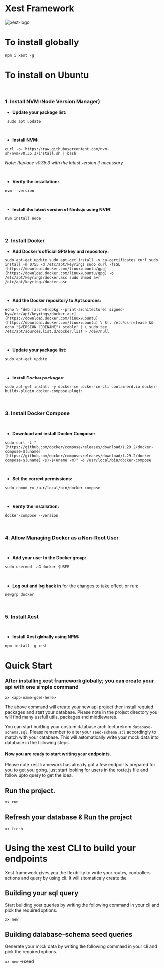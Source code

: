 # Xest Framework

![xest-logo](https://user-images.githubusercontent.com/1476886/147765281-e871657c-37a8-495d-b08b-c5dccf6334c3.png)

# To install globally

`npm i xest -g`

# To install on Ubuntu

<br/>

### 1. Install NVM (Node Version Manager)

- **Update your package list:**

```
 sudo apt update
```

<br/>

- **Install NVM:**

```
curl -o- https://raw.githubusercontent.com/nvm-sh/nvm/v0.35.3/install.sh | bash
```

_Note: Replace v0.35.3 with the latest version if necessary._

<br/>

- **Verify the installation:**

```
nvm --version
```

<br/>

- **Install the latest version of Node.js using NVM:**

```
nvm install node
```

<br/>

### 2. **Install Docker**

- **Add Docker's official GPG key and repository:**

```
sudo apt-get update sudo apt-get install -y ca-certificates curl sudo install -m 0755 -d /etc/apt/keyrings sudo curl -fsSL [https://download.docker.com/linux/ubuntu/gpg](https://download.docker.com/linux/ubuntu/gpg) -o /etc/apt/keyrings/docker.asc sudo chmod a+r /etc/apt/keyrings/docker.asc
```

<br/>

- **Add the Docker repository to Apt sources:**

```
echo \ "deb [arch=$(dpkg --print-architecture) signed-by=/etc/apt/keyrings/docker.asc] [https://download.docker.com/linux/ubuntu](https://download.docker.com/linux/ubuntu) \ $(. /etc/os-release && echo "$VERSION_CODENAME") stable" | \ sudo tee /etc/apt/sources.list.d/docker.list > /dev/null
```

<br/>

- **Update your package list:**

```
sudo apt-get update
```

<br/>

- **Install Docker packages:**

```
sudo apt-get install -y docker-ce docker-ce-cli containerd.io docker-buildx-plugin docker-compose-plugin
```

<br/>

### 3. **Install Docker Compose**

<br/>

- **Download and install Docker Compose:**

```
sudo curl -L "[https://github.com/docker/compose/releases/download/1.29.2/docker-compose-$(uname](https://github.com/docker/compose/releases/download/1.29.2/docker-compose-$(uname) -s)-$(uname -m)" -o /usr/local/bin/docker-compose
```

<br/>

- **Set the correct permissions:**

```
sudo chmod +x /usr/local/bin/docker-compose
```

<br/>

- **Verify the installation:**

```
docker-compose --version
```

<br/>

### 4. **Allow Managing Docker as a Non-Root User**

<br/>

- **Add your user to the Docker group:**

```
sudo usermod -aG docker $USER
```

<br/>

- **Log out and log back in** for the changes to take effect, or run:

```
newgrp docker
```

<br/>

### 5. **Install Xest**

<br/>

- **Install Xest globally using NPM:**

```
npm install -g xest
```

# Quick Start

### After installing xest framework globally; you can create your api with one simple command

`xx <app-name-goes-here>`

The above command will create your new api project then install requied packages and start your database.
Please note in the project directory you will find many usefull utils, packages and middlewares.

You can start building your costum database architecturefrom `database-schema.sql`. Please remember to alter your `seed-schema.sql` accordingly to match with your database. This will automatically write your mock data into database in the following steps.

#### Now you are ready to start writing your endpoints.

Please note xest framework has already got a few endpoints prepared for you to get you going. just start looking for users in the route.js file and follow upto query to get the idea.

## Run the project.

`xx run`

## Refresh your database & Run the project

`xx fresh`

# Using the xest CLI to build your endpoints

Xest framework gives you the flexibility to write your routes, controllers actions and query by using cli.
It will aitomaticaly create the

## Building your sql query

Start building your queries by writing the following command in your cli and pick the required options.

`xx new`

## Building database-schema seed queries

Generate your mock data by writing the following command in your cli and pick the required options.

`xx new` ->seed
